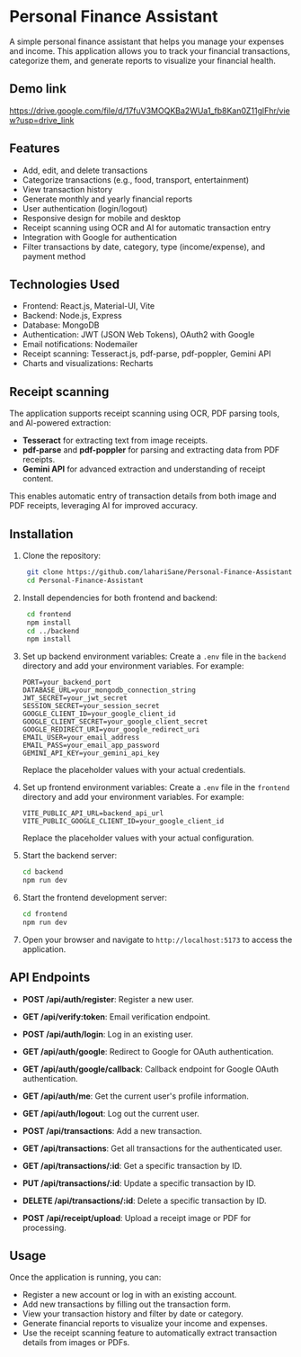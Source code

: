 # Personal Finance Assistant

A simple personal finance assistant that helps you manage your expenses and income. This application allows you to track your financial transactions, categorize them, and generate reports to visualize your financial health.

## Demo link
https://drive.google.com/file/d/17fuV3MOQKBa2WUa1_fb8Kan0Z11glFhr/view?usp=drive_link

## Features
- Add, edit, and delete transactions
- Categorize transactions (e.g., food, transport, entertainment)
- View transaction history
- Generate monthly and yearly financial reports
- User authentication (login/logout)
- Responsive design for mobile and desktop
- Receipt scanning using OCR and AI for automatic transaction entry
- Integration with Google for authentication
- Filter transactions by date, category, type (income/expense), and payment method

## Technologies Used
- Frontend: React.js, Material-UI, Vite
- Backend: Node.js, Express
- Database: MongoDB
- Authentication: JWT (JSON Web Tokens), OAuth2 with Google
- Email notifications: Nodemailer
- Receipt scanning: Tesseract.js, pdf-parse, pdf-poppler, Gemini API
- Charts and visualizations: Recharts

## Receipt scanning
The application supports receipt scanning using OCR, PDF parsing tools, and AI-powered extraction:
- **Tesseract** for extracting text from image receipts.
- **pdf-parse** and **pdf-poppler** for parsing and extracting data from PDF receipts.
- **Gemini API** for advanced extraction and understanding of receipt content.

This enables automatic entry of transaction details from both image and PDF receipts, leveraging AI for improved accuracy.

## Installation
1. Clone the repository:
   ```bash
    git clone https://github.com/lahariSane/Personal-Finance-Assistant
    cd Personal-Finance-Assistant
    ```
2. Install dependencies for both frontend and backend:
   ```bash
    cd frontend
    npm install
    cd ../backend
    npm install
    ```
3. Set up backend environment variables:
    Create a `.env` file in the `backend` directory and add your environment variables. For example:
    ```plaintext
    PORT=your_backend_port
    DATABASE_URL=your_mongodb_connection_string
    JWT_SECRET=your_jwt_secret
    SESSION_SECRET=your_session_secret
    GOOGLE_CLIENT_ID=your_google_client_id
    GOOGLE_CLIENT_SECRET=your_google_client_secret
    GOOGLE_REDIRECT_URI=your_google_redirect_uri
    EMAIL_USER=your_email_address
    EMAIL_PASS=your_email_app_password
    GEMINI_API_KEY=your_gemini_api_key
    ```
    Replace the placeholder values with your actual credentials.

4. Set up frontend environment variables:
    Create a `.env` file in the `frontend` directory and add your environment variables. For example:
    ```plaintext
    VITE_PUBLIC_API_URL=backend_api_url
    VITE_PUBLIC_GOOGLE_CLIENT_ID=your_google_client_id
    ```
    Replace the placeholder values with your actual configuration.

5. Start the backend server:
   ```bash
   cd backend
   npm run dev
   ```
6. Start the frontend development server:
   ```bash
   cd frontend
   npm run dev
   ```

7. Open your browser and navigate to `http://localhost:5173` to access the application.

## API Endpoints
- **POST /api/auth/register**: Register a new user.
- **GET /api/verify:token**: Email verification endpoint.
- **POST /api/auth/login**: Log in an existing user.
- **GET /api/auth/google**: Redirect to Google for OAuth authentication.
- **GET /api/auth/google/callback**: Callback endpoint for Google OAuth authentication.
- **GET /api/auth/me**: Get the current user's profile information.
- **GET /api/auth/logout**: Log out the current user.

- **POST /api/transactions**: Add a new transaction.
- **GET /api/transactions**: Get all transactions for the authenticated user.
- **GET /api/transactions/:id**: Get a specific transaction by ID.
- **PUT /api/transactions/:id**: Update a specific transaction by ID.
- **DELETE /api/transactions/:id**: Delete a specific transaction by ID.

- **POST /api/receipt/upload**: Upload a receipt image or PDF for processing.


## Usage
Once the application is running, you can:
- Register a new account or log in with an existing account.
- Add new transactions by filling out the transaction form.
- View your transaction history and filter by date or category.
- Generate financial reports to visualize your income and expenses.
- Use the receipt scanning feature to automatically extract transaction details from images or PDFs.
